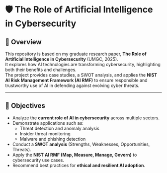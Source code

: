 # 🛡️ The Role of Artificial Intelligence in Cybersecurity

## 📌 Overview
This repository is based on my graduate research paper, **The Role of Artificial Intelligence in Cybersecurity** (UMGC, 2025).  
It explores how AI technologies are transforming cybersecurity, highlighting both their benefits and challenges.  
The project provides case studies, a SWOT analysis, and applies the **NIST AI Risk Management Framework (AI RMF)** to ensure responsible and trustworthy use of AI in defending against evolving cyber threats.

---

## 🎯 Objectives
- Analyze the **current role of AI in cybersecurity** across multiple sectors.  
- Demonstrate applications such as:
  - Threat detection and anomaly analysis  
  - Insider threat monitoring  
  - Malware and phishing detection  
- Conduct a **SWOT analysis** (Strengths, Weaknesses, Opportunities, Threats).  
- Apply the **NIST AI RMF (Map, Measure, Manage, Govern)** to cybersecurity use cases.  
- Recommend best practices for **ethical and resilient AI adoption**.  

